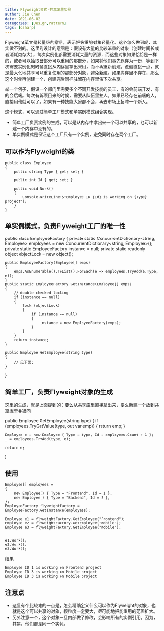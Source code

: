 ```yaml
---
title: Flyweight模式-共享笨重实例
author: Jie Chen
date: 2021-06-02
categories: [Design,Pattern]
tags: [csharp]
---
```


Flyweight英文是轻量级的意思，表示把笨重的对象轻量化。这个怎么做到呢，其实做不到的。这里的设计的意图是：假设有大量的比较笨重的对象（创建时间长或者消耗内存大），每次实例化都需要消耗大量的资源，而这些对象如果恰恰是一样的，或者可以抽取出部分可以重用的那部分，如果将他们事先保存为一份，等到下次需要实例化的时候直接从内存里拿出来用，而不再重新创建。说最直接一点，就是最大化地共享可以重复使用的那部分对象，避免新建。如果内存里不存在，那么这个时候再创建一个，创建完后同样驻留在内存里供下次共享。

举一个例子，假设一个部门里需要多个不同开发技能的员工，有的会前端开发，有的会后端。每次有新项目来的时候，需要从队伍里拉人。如果已经存在前端的人，直接用他就可以了。如果有一种技能大家都不会，再去市场上招聘一个新人。

这个模式，可以通过简单工厂模式和单实例模式组合实现。

* 简单工厂负责实例的生成，可以是从内存中拿出来一个可以共享的，也可以新建一个内存中没有的。
* 单实例模式是保证这个工厂只有一个实例，避免同时存在两个工厂。


## 可以作为Flyweight的类

~~~
public class Employee
{
	public string Type { get; set; }

	public int Id { get; set; }

	public void Work()
	{
		Console.WriteLine($"Employee ID {Id} is working on {Type} project");
	}
}
~~~

## 单实例模式，负责Flyweight工厂的唯一性
public class EmployeeFactory
{
	private static ConcurrentDictionary<string, Employee> employees = new ConcurrentDictionary<string, Employee>();
	private static EmployeeFactory instance = null;
	private static readonly object objectLock = new object();

	public EmployeeFactory(Employee[] emps)
	{
		emps.AsEnumerable().ToList().ForEach(e => employees.TryAdd(e.Type, e));
	}
	public static EmployeeFactory GetInstance(Employee[] emps)
	{
		// double checked locking
		if (instance == null)
		{
			lock (objectLock)
			{
				if (instance == null)
				{
					instance = new EmployeeFactory(emps);
				}
			}
		}
		return instance;
	}

	public Employee GetEmployee(string type)
	{
		// 见下面;
	}
}

## 简单工厂，负责Flyweight对象的生成

这里的生成，就是上面提到的：要么从共享库里直接拿出来，要么新建一个放到共享库里并返回

public Employee GetEmployee(string type)
{
	if (employees.TryGetValue(type, out var emp))
	{
		return emp;
	}

	Employee e = new Employee { Type = type, Id = employees.Count + 1 };
	_ = employees.TryAdd(type, e);

	return e;
}

	
## 使用

~~~
Employee[] employees =
{
	new Employee() { Type = "Frontend", Id = 1 },
	new Employee() { Type = "Backend", Id = 2 },
};
EmployeeFactory flyweightFactory = EmployeeFactory.GetInstance(employees);

Employee e1 = flyweightFactory.GetEmployee("Frontend");
Employee e2 = flyweightFactory.GetEmployee("Mobile");
Employee e3 = flyweightFactory.GetEmployee("Mobile");


e1.Work();
e2.Work();
e3.Work();
~~~

结果

~~~
Employee ID 1 is working on Frontend project
Employee ID 3 is working on Mobile project
Employee ID 3 is working on Mobile project
~~~


## 注意点

* 这里有个比较难的一点是，怎么精确定义什么可以作为Flyweight的对象，也就是这个可以共享的对象，颗粒度一定要大，尽可能地把能重用的范围扩大。
* 另外注意一个，这个对象一旦内部做了修改，会影响所有的实例引用，因为，其实，他们都是同一个实例。
